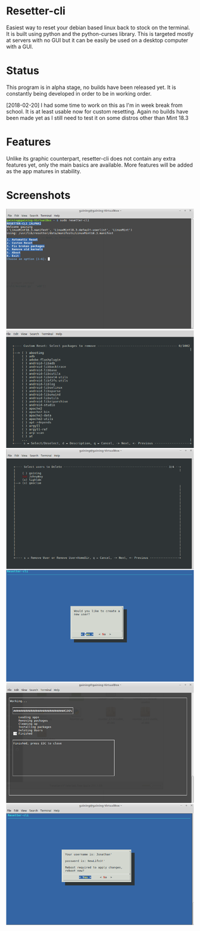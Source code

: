 # Resetter-cli

Easiest way to reset your debian based linux back to stock on the terminal. It is built using python and the python-curses library. This is targeted mostly at servers with no GUI but it can be easily be used on a desktop computer with a GUI.

# Status
This program is in alpha stage, no builds have been released yet. It is constantly being developed in order to be in working order.

[2018-02-20]
I had some time to work on this as I'm in week break from school. It is at least usable now for custom resetting. Again no builds have been made yet as I still need to test it on some distros other than Mint 18.3


# Features

Unlike its graphic counterpart, resetter-cli does not contain any extra features yet, only the main basics are available. More features will be added as the app matures in stability.

# Screenshots

![alt tag](https://github.com/gaining/resetter-cli/blob/master/Menu.png)
![alt tag](https://github.com/gaining/resetter-cli/blob/master/s2.png)
![alt tag](https://github.com/gaining/resetter-cli/blob/master/s3.png)
![alt tag](https://github.com/gaining/resetter-cli/blob/master/s4.png)
![alt tag](https://github.com/gaining/resetter-cli/blob/master/s5.png)
![alt tag](https://github.com/gaining/resetter-cli/blob/master/s6.png)
